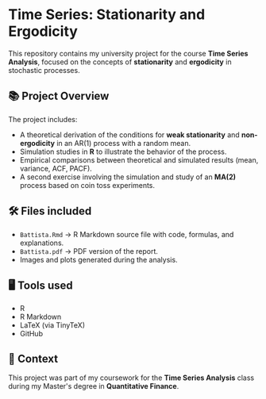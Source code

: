 # Time Series: Stationarity and Ergodicity

This repository contains my university project for the course **Time Series Analysis**, focused on the concepts of **stationarity** and **ergodicity** in stochastic processes.

## 📚 Project Overview

The project includes:

- A theoretical derivation of the conditions for **weak stationarity** and **non-ergodicity** in an AR(1) process with a random mean.
- Simulation studies in **R** to illustrate the behavior of the process.
- Empirical comparisons between theoretical and simulated results (mean, variance, ACF, PACF).
- A second exercise involving the simulation and study of an **MA(2)** process based on coin toss experiments.

## 🛠️ Files included

- `Battista.Rmd` → R Markdown source file with code, formulas, and explanations.
- `Battista.pdf` → PDF version of the report.
- Images and plots generated during the analysis.

## 🖥️ Tools used

- R
- R Markdown
- LaTeX (via TinyTeX)
- GitHub

## 📅 Context

This project was part of my coursework for the **Time Series Analysis** class during my Master's degree in **Quantitative Finance**.
